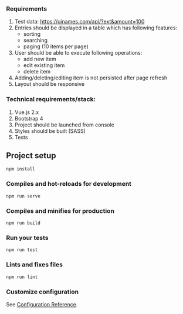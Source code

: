 ### Requirements
1. Test data: https://uinames.com/api/?ext&amount=100
2. Entries should be displayed in a table which has following features:
    * sorting
    * searching
    * paging (10 items per page)
3. User should be able to execute following operations:
    * add new item
    * edit existing item
    * delete item
4. Adding/deleting/editing item is not persisted after page refresh
5. Layout should be responsive 

### Technical requirements/stack:
1. Vue.js 2.x
2. Bootstrap 4
3. Project should be launched from console
4. Styles should be built (SASS)
5. Tests

## Project setup
```
npm install
```

### Compiles and hot-reloads for development
```
npm run serve
```

### Compiles and minifies for production
```
npm run build
```

### Run your tests
```
npm run test
```

### Lints and fixes files
```
npm run lint
```

### Customize configuration
See [Configuration Reference](https://cli.vuejs.org/config/).
